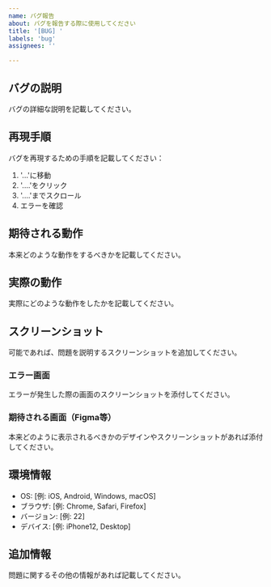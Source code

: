 ```yaml
---
name: バグ報告
about: バグを報告する際に使用してください
title: '[BUG] '
labels: 'bug'
assignees: ''

---
```


## バグの説明
バグの詳細な説明を記載してください。

## 再現手順
バグを再現するための手順を記載してください：

1. '...'に移動
2. '....'をクリック
3. '....'までスクロール
4. エラーを確認

## 期待される動作
本来どのような動作をするべきかを記載してください。

## 実際の動作
実際にどのような動作をしたかを記載してください。

## スクリーンショット
可能であれば、問題を説明するスクリーンショットを追加してください。

### エラー画面
エラーが発生した際の画面のスクリーンショットを添付してください。

### 期待される画面（Figma等）
本来どのように表示されるべきかのデザインやスクリーンショットがあれば添付してください。

## 環境情報
 - OS: [例: iOS, Android, Windows, macOS]
 - ブラウザ: [例: Chrome, Safari, Firefox]
 - バージョン: [例: 22]
 - デバイス: [例: iPhone12, Desktop]

## 追加情報
問題に関するその他の情報があれば記載してください。